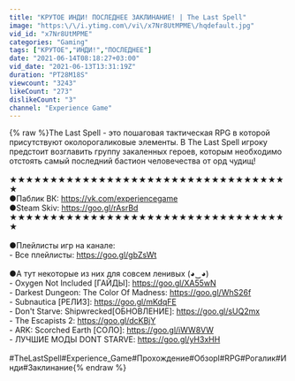 ```yaml
---
title: "КРУТОЕ ИНДИ! ПОСЛЕДНЕЕ ЗАКЛИНАНИЕ! | The Last Spell"
image: "https:\/\/i.ytimg.com\/vi\/x7Nr8UtMPME\/hqdefault.jpg"
vid_id: "x7Nr8UtMPME"
categories: "Gaming"
tags: ["КРУТОЕ","ИНДИ!","ПОСЛЕДНЕЕ"]
date: "2021-06-14T08:18:27+03:00"
vid_date: "2021-06-13T13:31:19Z"
duration: "PT28M18S"
viewcount: "3243"
likeCount: "273"
dislikeCount: "3"
channel: "Experience Game"
---
```

{% raw %}The Last Spell - это пошаговая тактическая RPG в которой присутствуют околорогаликовые элементы. В The Last Spell игроку предстоит возглавить группу закаленных героев, которым необходимо отстоять самый последний бастион человечества от орд чудищ!<br /><br />★★★★★★★★★★★★★★★★★★★★★★★★★★★★★★★★★★★<br />●Паблик ВК: <a rel="nofollow" target="blank" href="https://vk.com/experiencegame">https://vk.com/experiencegame</a><br />●Steam Skiv: <a rel="nofollow" target="blank" href="https://goo.gl/rAsrBd">https://goo.gl/rAsrBd</a><br />★★★★★★★★★★★★★★★★★★★★★★★★★★★★★★★★★★★<br /><br />●Плейлисты игр на канале:<br />- Все плейлисты: <a rel="nofollow" target="blank" href="https://goo.gl/gbZsWt">https://goo.gl/gbZsWt</a><br /><br />●А тут некоторые из них для совсем ленивых (◕‿◕)<br />- Oxygen Not Included [ГАЙДЫ]: <a rel="nofollow" target="blank" href="https://goo.gl/XA55wN">https://goo.gl/XA55wN</a><br />- Darkest Dungeon: The Color Of Madness: <a rel="nofollow" target="blank" href="https://goo.gl/WhS26f">https://goo.gl/WhS26f</a><br />- Subnautica [РЕЛИЗ]: <a rel="nofollow" target="blank" href="https://goo.gl/mKdqFE">https://goo.gl/mKdqFE</a><br />- Don't Starve: Shipwrecked[ОБНОВЛЕНИЕ]: <a rel="nofollow" target="blank" href="https://goo.gl/sUQ2mx">https://goo.gl/sUQ2mx</a><br />- The Escapists 2: <a rel="nofollow" target="blank" href="https://goo.gl/dcKBjY">https://goo.gl/dcKBjY</a><br />- ARK: Scorched Earth [СОЛО]: <a rel="nofollow" target="blank" href="https://goo.gl/iWW8VW">https://goo.gl/iWW8VW</a><br />- ЛУЧШИЕ МОДЫ DONT STARVE: <a rel="nofollow" target="blank" href="https://goo.gl/yH3xHH">https://goo.gl/yH3xHH</a><br /><br />#TheLastSpell#Experience_Game#Прохождение#Обзорl#RPG#Рогалик#Инди#Заклинание{% endraw %}
